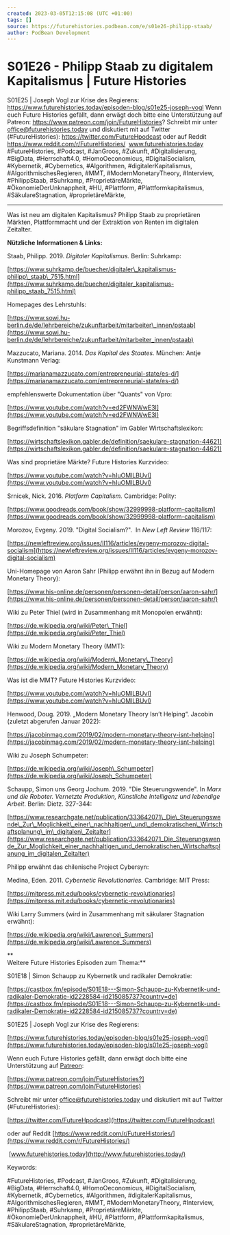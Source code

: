 ```yaml
---
created: 2023-03-05T12:15:08 (UTC +01:00)
tags: []
source: https://futurehistories.podbean.com/e/s01e26-philipp-staab/
author: PodBean Development
---
```


# S01E26 - Philipp Staab zu digitalem Kapitalismus | Future Histories

S01E25 | Joseph Vogl zur Krise des Regierens:
https://www.futurehistories.today/episoden-blog/s01e25-joseph-vogl
Wenn euch Future Histories gefällt, dann erwägt doch bitte eine Unterstützung auf Patreon:
https://www.patreon.com/join/FutureHistories?
Schreibt mir unter office@futurehistories.today und diskutiert mit auf Twitter (#FutureHistories):
https://twitter.com/FutureHpodcast
oder auf Reddit https://www.reddit.com/r/FutureHistories/
 www.futurehistories.today
 
#FutureHistories, #Podcast, #JanGroos, #Zukunft, #Digitalisierung, #BigData, #Herrschaft4.0, #HomoOeconomicus, #DigitalSocialism, #Kybernetik, #Cybernetics, #Algorithmen, #digitalerKapitalismus, #AlgorithmischesRegieren, #MMT, #ModernMonetaryTheory, #Interview, #PhilippStaab, #Suhrkamp, #ProprietäreMärkte, #ÖkonomieDerUnknappheit, #HU, #Plattform, #Plattformkapitalismus, #SäkulareStagnation, #proprietäreMärkte,

---
Was ist neu am digitalen Kapitalismus? Philipp Staab zu proprietären Märkten, Plattformmacht und der Extraktion von Renten im digitalen Zeitalter.

**Nützliche Informationen & Links:**

Staab, Philipp. 2019. _Digitaler Kapitalismus._ Berlin: Suhrkamp:

[https://www.suhrkamp.de/buecher/digitaler\_kapitalismus-philipp\_staab\_7515.html](https://www.suhrkamp.de/buecher/digitaler_kapitalismus-philipp_staab_7515.html)

  
Homepages des Lehrstuhls:

[https://www.sowi.hu-berlin.de/de/lehrbereiche/zukunftarbeit/mitarbeiter\_innen/pstaab](https://www.sowi.hu-berlin.de/de/lehrbereiche/zukunftarbeit/mitarbeiter_innen/pstaab)

  
Mazzucato, Mariana. 2014. _Das Kapital des Staates._ München: Antje Kunstmann Verlag:

[https://marianamazzucato.com/entrepreneurial-state/es-d/](https://marianamazzucato.com/entrepreneurial-state/es-d/)

  
empfehlenswerte Dokumentation über "Quants" von Vpro:

[https://www.youtube.com/watch?v=ed2FWNWwE3I](https://www.youtube.com/watch?v=ed2FWNWwE3I)

  
Begriffsdefinition "säkulare Stagnation" im Gabler Wirtschaftslexikon:

[https://wirtschaftslexikon.gabler.de/definition/saekulare-stagnation-44621](https://wirtschaftslexikon.gabler.de/definition/saekulare-stagnation-44621)

  
Was sind proprietäre Märkte? Future Histories Kurzvideo:

[https://www.youtube.com/watch?v=hIuOMlLBUvI](https://www.youtube.com/watch?v=hIuOMlLBUvI)

  
Srnicek, Nick. 2016. _Platform Capitalism._ Cambridge: Polity:

[https://www.goodreads.com/book/show/32999998-platform-capitalism](https://www.goodreads.com/book/show/32999998-platform-capitalism)

  
Morozov, Evgeny. 2019. "Digital Socialism?".  In _New Left Review_ 116/117:

[https://newleftreview.org/issues/II116/articles/evgeny-morozov-digital-socialism](https://newleftreview.org/issues/II116/articles/evgeny-morozov-digital-socialism)

  
Uni-Homepage von Aaron Sahr (Philipp erwähnt ihn in Bezug auf Modern Monetary Theory):

[https://www.his-online.de/personen/personen-detail/person/aaron-sahr/](https://www.his-online.de/personen/personen-detail/person/aaron-sahr/)

  
Wiki zu Peter Thiel (wird in Zusammenhang mit Monopolen erwähnt):

[https://de.wikipedia.org/wiki/Peter\_Thiel](https://de.wikipedia.org/wiki/Peter_Thiel)

  
Wiki zu Modern Monetary Theory (MMT):

[https://de.wikipedia.org/wiki/Modern\_Monetary\_Theory](https://de.wikipedia.org/wiki/Modern_Monetary_Theory)

  
Was ist die MMT? Future Histories Kurzvideo:

[https://www.youtube.com/watch?v=hIuOMlLBUvI](https://www.youtube.com/watch?v=hIuOMlLBUvI)

  
Henwood, Doug. 2019. „Modern Monetary Theory Isn’t Helping“. Jacobin (zuletzt abgerufen Januar 2022):

[https://jacobinmag.com/2019/02/modern-monetary-theory-isnt-helping](https://jacobinmag.com/2019/02/modern-monetary-theory-isnt-helping)

  
Wiki zu Joseph Schumpeter:

[https://de.wikipedia.org/wiki/Joseph\_Schumpeter](https://de.wikipedia.org/wiki/Joseph_Schumpeter)

  
Schaupp, Simon uns Georg Jochum. 2019. "Die Steuerungswende". In _Marx und die Roboter. Vernetzte Produktion, Künstliche Intelligenz und lebendige Arbeit_. Berlin: Dietz. 327-344:

[https://www.researchgate.net/publication/333642071\_Die\_Steuerungswende\_Zur\_Moglichkeit\_einer\_nachhaltigen\_und\_demokratischen\_Wirtschaftsplanung\_im\_digitalen\_Zeitalter](https://www.researchgate.net/publication/333642071_Die_Steuerungswende_Zur_Moglichkeit_einer_nachhaltigen_und_demokratischen_Wirtschaftsplanung_im_digitalen_Zeitalter)

  
Philipp erwähnt das chilenische Project Cybersyn:

Medina, Eden. 2011. _Cybernetic Revolutionaries._ Cambridge: MIT Press:

[https://mitpress.mit.edu/books/cybernetic-revolutionaries](https://mitpress.mit.edu/books/cybernetic-revolutionaries)

  
Wiki Larry Summers (wird in Zusammenhang mit säkularer Stagnation erwähnt):

[https://de.wikipedia.org/wiki/Lawrence\_Summers](https://de.wikipedia.org/wiki/Lawrence_Summers)

**  
Weitere Future Histories Episoden zum Thema:**

S01E18 | Simon Schaupp zu Kybernetik und radikaler Demokratie:

[https://castbox.fm/episode/S01E18---Simon-Schaupp-zu-Kybernetik-und-radikaler-Demokratie-id2228584-id215085737?country=de](https://castbox.fm/episode/S01E18---Simon-Schaupp-zu-Kybernetik-und-radikaler-Demokratie-id2228584-id215085737?country=de)

  
S01E25 | Joseph Vogl zur Krise des Regierens:

[https://www.futurehistories.today/episoden-blog/s01e25-joseph-vogl](https://www.futurehistories.today/episoden-blog/s01e25-joseph-vogl)

Wenn euch Future Histories gefällt, dann erwägt doch bitte eine Unterstützung auf [Patreon](https://www.patreon.com/join/FutureHistories):

[https://www.patreon.com/join/FutureHistories?](https://www.patreon.com/join/FutureHistories)

Schreibt mir unter [office@futurehistories.today](mailto:office@futurehistories.today) und diskutiert mit auf Twitter (#FutureHistories):

[https://twitter.com/FutureHpodcast](https://twitter.com/FutureHpodcast)

oder auf Reddit [https://www.reddit.com/r/FutureHistories/](https://www.reddit.com/r/FutureHistories/)

 [www.futurehistories.today](http://www.futurehistories.today/)

Keywords:

#FutureHistories, #Podcast, #JanGroos, #Zukunft, #Digitalisierung, #BigData, #Herrschaft4.0, #HomoOeconomicus, #DigitalSocialism, #Kybernetik, #Cybernetics, #Algorithmen, #digitalerKapitalismus, #AlgorithmischesRegieren, #MMT, #ModernMonetaryTheory, #Interview, #PhilippStaab, #Suhrkamp, #ProprietäreMärkte, #ÖkonomieDerUnknappheit, #HU, #Plattform, #Plattformkapitalismus, #SäkulareStagnation, #proprietäreMärkte,
